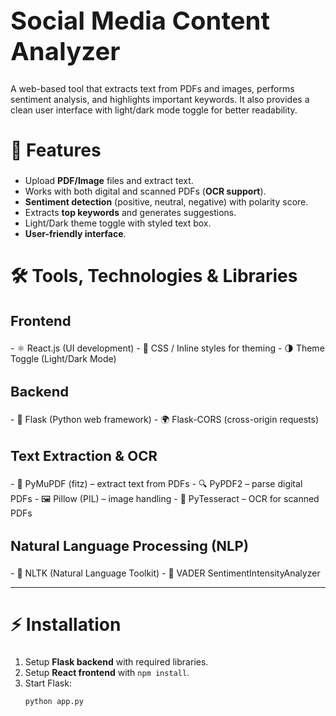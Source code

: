 <h1 style="font-size:40px;"> Social Media Content Analyzer</h1>

<p>
A web-based tool that extracts text from PDFs and images, performs sentiment analysis, 
and highlights important keywords. It also provides a clean user interface with 
light/dark mode toggle for better readability.
</p>



<h2 style="font-size:28px;">🚀 Features</h2>

- Upload **PDF/Image** files and extract text.  
- Works with both digital and scanned PDFs (**OCR support**).  
- **Sentiment detection** (positive, neutral, negative) with polarity score.  
- Extracts **top keywords** and generates suggestions.  
- Light/Dark theme toggle with styled text box.  
- **User-friendly interface**.  



<h2 style="font-size:28px;">🛠️ Tools, Technologies & Libraries</h2>

<h3 style="font-size:22px;">Frontend</h3>
- ⚛️ React.js (UI development)  
- 🎨 CSS / Inline styles for theming  
- 🌗 Theme Toggle (Light/Dark Mode)  

<h3 style="font-size:22px;">Backend</h3>
- 🐍 Flask (Python web framework)  
- 🌍 Flask-CORS (cross-origin requests)  

<h3 style="font-size:22px;">Text Extraction & OCR</h3>
- 📄 PyMuPDF (fitz) – extract text from PDFs  
- 🔍 PyPDF2 – parse digital PDFs  
- 🖼 Pillow (PIL) – image handling  
- 🤖 PyTesseract – OCR for scanned PDFs  

<h3 style="font-size:22px;">Natural Language Processing (NLP)</h3>
- 🧠 NLTK (Natural Language Toolkit)  
- 📝 VADER SentimentIntensityAnalyzer  

---

<h2 style="font-size:28px;">⚡ Installation</h2>

1. Setup **Flask backend** with required libraries.  
2. Setup **React frontend** with `npm install`.  
3. Start Flask:  
   ```bash
   python app.py